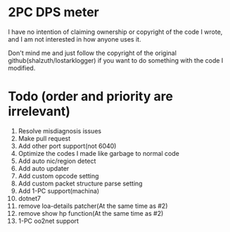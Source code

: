 # 2PC DPS meter
I have no intention of claiming ownership or copyright of the code I wrote, and I am not interested in how anyone uses it.

Don't mind me and just follow the copyright of the original github(shalzuth/lostarklogger) if you want to do something with the code I modified.

# Todo (order and priority are irrelevant)
1. Resolve misdiagnosis issues
2. Make pull request
3. Add other port support(not 6040)
4. Optimize the codes I made like garbage to normal code
5. Add auto nic/region detect
6. Add auto updater
7. Add custom opcode setting
8. Add custom packet structure parse setting
9. Add 1-PC support(machina)
10. dotnet7
11. remove loa-details patcher(At the same time as #2)
12. remove show hp function(At the same time as #2)
13. 1-PC oo2net support
